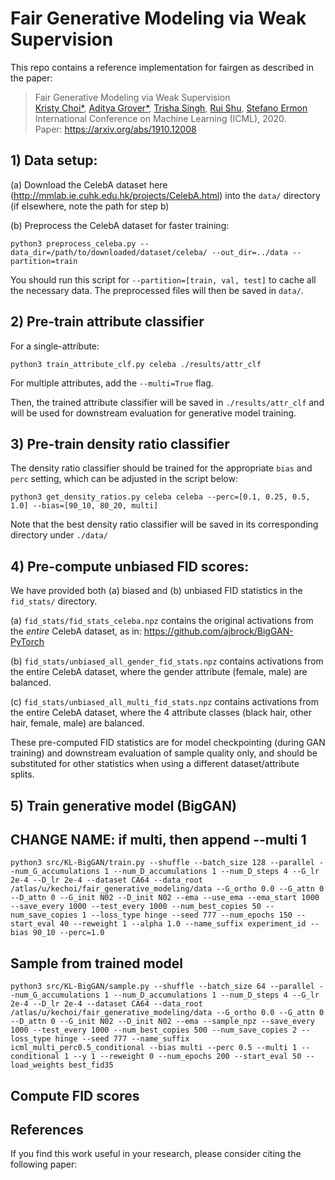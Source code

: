 # Fair Generative Modeling via Weak Supervision
This repo contains a reference implementation for fairgen as described in the paper:
> Fair Generative Modeling via Weak Supervision </br>
> [Kristy Choi*](http://kristychoi.com/), [Aditya Grover*](http://aditya-grover.github.io/), [Trisha Singh](https://profiles.stanford.edu/trisha-singh), [Rui Shu](http://ruishu.io/about/), [Stefano Ermon](https://cs.stanford.edu/~ermon/) </br>
> International Conference on Machine Learning (ICML), 2020. </br>
> Paper: https://arxiv.org/abs/1910.12008 </br>


## 1) Data setup:
(a) Download the CelebA dataset here (http://mmlab.ie.cuhk.edu.hk/projects/CelebA.html) into the `data/` directory (if elsewhere, note the path for step b)

(b) Preprocess the CelebA dataset for faster training:
```
python3 preprocess_celeba.py --data_dir=/path/to/downloaded/dataset/celeba/ --out_dir=../data --partition=train
```

You should run this script for `--partition=[train, val, test]` to cache all the necessary data. The preprocessed files will then be saved in `data/`.


## 2) Pre-train attribute classifier
For a single-attribute:
```
python3 train_attribute_clf.py celeba ./results/attr_clf
```

For multiple attributes, add the `--multi=True` flag.

Then, the trained attribute classifier will be saved in `./results/attr_clf` and will be used for downstream evaluation for generative model training.


## 3) Pre-train density ratio classifier
The density ratio classifier should be trained for the appropriate `bias` and `perc` setting, which can be adjusted in the script below:
```
python3 get_density_ratios.py celeba celeba --perc=[0.1, 0.25, 0.5, 1.0] --bias=[90_10, 80_20, multi]
```
Note that the best density ratio classifier will be saved in its corresponding directory under `./data/`


## 4) Pre-compute unbiased FID scores:
We have provided both (a) biased and (b) unbiased FID statistics in the `fid_stats/` directory.

(a) `fid_stats/fid_stats_celeba.npz` contains the original activations from the *entire* CelebA dataset, as in: https://github.com/ajbrock/BigGAN-PyTorch

(b) `fid_stats/unbiased_all_gender_fid_stats.npz` contains activations from the entire CelebA dataset, where the gender attribute (female, male) are balanced.

(c) `fid_stats/unbiased_all_multi_fid_stats.npz` contains activations from the entire CelebA dataset, where the 4 attribute classes (black hair, other hair, female, male) are balanced.

These pre-computed FID statistics are for model checkpointing (during GAN training) and downstream evaluation of sample quality only, and should be substituted for other statistics when using a different dataset/attribute splits.


## 5) Train generative model (BigGAN)
## CHANGE NAME: if multi, then append --multi 1

```
python3 src/KL-BigGAN/train.py --shuffle --batch_size 128 --parallel --num_G_accumulations 1 --num_D_accumulations 1 --num_D_steps 4 --G_lr 2e-4 --D_lr 2e-4 --dataset CA64 --data_root /atlas/u/kechoi/fair_generative_modeling/data --G_ortho 0.0 --G_attn 0 --D_attn 0 --G_init N02 --D_init N02 --ema --use_ema --ema_start 1000 --save_every 1000 --test_every 1000 --num_best_copies 50 --num_save_copies 1 --loss_type hinge --seed 777 --num_epochs 150 --start_eval 40 --reweight 1 --alpha 1.0 --name_suffix experiment_id --bias 90_10 --perc=1.0
```


## Sample from trained model
```
python3 src/KL-BigGAN/sample.py --shuffle --batch_size 64 --parallel --num_G_accumulations 1 --num_D_accumulations 1 --num_D_steps 4 --G_lr 2e-4 --D_lr 2e-4 --dataset CA64 --data_root /atlas/u/kechoi/fair_generative_modeling/data --G_ortho 0.0 --G_attn 0 --D_attn 0 --G_init N02 --D_init N02 --ema --sample_npz --save_every 1000 --test_every 1000 --num_best_copies 500 --num_save_copies 2 --loss_type hinge --seed 777 --name_suffix icml_multi_perc0.5_conditional --bias multi --perc 0.5 --multi 1 --conditional 1 --y 1 --reweight 0 --num_epochs 200 --start_eval 50 --load_weights best_fid35
```

## Compute FID scores


## References
If you find this work useful in your research, please consider citing the following paper:
